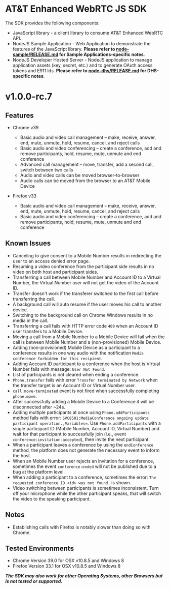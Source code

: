 # AT&T Enhanced WebRTC JS SDK

The SDK provides the following components:

* JavaScript library - a client library to consume AT&T Enhanced WebRTC API.
* NodeJS Sample Application - Web Application to demonstrate the features
of the JavaScript library. **Please refer to [node-sample/RELEASE.md](node-sample/RELEASE.md) for Sample Applications-specific notes**.
* NodeJS Developer Hosted Server - NodeJS application to manage application assets (key, secret, etc.) and to generate OAuth access tokens and E911 Ids.
**Please refer to [node-dhs/RELEASE.md](node-dhs/RELEASE.md) for DHS-specific notes**.

# v1.0.0-rc.7

## Features

* Chrome v39

  *	Basic audio and video call management – make, receive, answer, end, mute, unmute, hold, resume, cancel, and reject calls
  *	Basic audio and video conferencing – create a conference, add and remove participants, hold, resume, mute, unmute and end conference
  *	Advanced call management – move, transfer, add a second call, switch between two calls
  *	Audio and video calls can be moved browser-to-browser
  *	Audio calls can be moved from the browser to an AT&T Mobile Device


* Firefox v33

  *	Basic audio and video call management – make, receive, answer, end, mute, unmute, hold, resume, cancel, and reject calls
  *	Basic audio and video conferencing – create a conference, add and remove participants, hold, resume, mute, unmute and end conference

## Known Issues

* Canceling to give consent to a Mobile Number results in redirecting the user to an access denied error page. 
* Resuming a video conference from the participant side results in no video on both host and participant sides. 
* Transferring a call between Mobile Number and Account ID to a Virtual Number, the Virtual Number user will not get the video of the Account ID. 
* Transfer doesn't work if the transferer switched to the first call before transferring the call. 
* A background call will auto resume if the user moves his call to another device. 
* Switching to the background call on Chrome Windows results in no media in the call. 
* Transferring a call fails with HTTP error code `409` when an Account ID user transfers to a Mobile Device. 
* Moving a call from a Mobile Number to a Mobile Device will fail when the call is between Mobile Number and a (non-provisioned) Mobile Device. 
* Adding (non-provisioned) Mobile Device as a participant to a conference results in one way audio with the notification `Media conference forbidden for this recipient`. 
* Adding Account ID participant to a conference when the host is Virtual Number fails with message: `User Not Found`. 
* List of participants is not cleared when ending a conference. 
* `Phone.transfer` fails with error `Transfer terminated by Network` when the transfer target is an Account ID or Virtual Number user.
* `call:move-terminated` event is not fired when successfully completing `phone.move`.
* After successfully adding a Mobile Device to a Conference it will be disconnected after ~24s.
* Adding multiple participants at once using `Phone.addParticipants` method fails with error: `SVC8501:MediaConference ongoing update participant operation.,Variables=`. Use `Phone.addParticipants`
with a single participant ID (Mobile Number, Account ID, Virtual Number) and wait for that participant to
successfully join (i.e., event `conference:invitation-accepted`), then invite the next participant.
* When a participant leaves a conference by using the `endConference` method, the platform does not generate
the necessary event to inform the host.
* When an Mobile Number user rejects an invitation for a conference, sometimes the event `conference:ended` will not
be published due to a bug at the platform level.
* When adding a participant to a conference, sometimes the error: `The requested conference ID <id> was not found.`
is shown.
* Video switching between participants is sometimes inconsistent. Turn off your microphone while the other participant speaks, that will switch the video to the speaking participant.

## Notes

* Establishing calls with Firefox is notably slower than doing so with Chrome.

## Tested Environments

* Chrome Version 39.0 for OSX v10.8.5 and Windows 8
* Firefox Version 33.1 for OSX v10.8.5 and Windows 8

**_The SDK may also work for other Operating Systems, other Browsers but is not tested or supported._**
